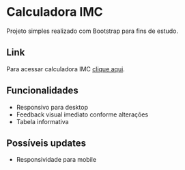 # Calculadora IMC

Projeto simples realizado com Bootstrap para fins de estudo. 


## Link

Para acessar calculadora IMC [clique aqui](https://soarescrf.github.io/calculadora-imc/).


## Funcionalidades

- Responsivo para desktop
- Feedback visual imediato conforme alterações
- Tabela informativa


## Possíveis updates

- Responsividade para mobile
